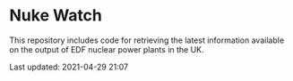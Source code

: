 # Nuke Watch

This repository includes code for retrieving the latest information available on the output of EDF nuclear power plants in the UK.

Last updated: 2021-04-29 21:07